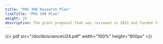 ```yaml
---
title: "PHS 398 Research Plan"
linkTitle: "PHS 398 Plan"
weight: 20
description: The grant proposal that was reviewed in 2021 and funded for 2022-2026.  The document can be examined by team members to review the commitments made in the proposal. 
---
```

{{< pdf src="/doclib/scienceU24.pdf" width="100%" height="800px" >}}


